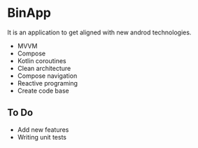 # BinApp
It is an application to get aligned with new androd technologies.

  - MVVM
  - Compose
  - Kotlin coroutines
  - Clean architecture
  - Compose navigation
  - Reactive programing 
  - Create code base
  
## To Do
  - Add new features
  - Writing unit tests
  
